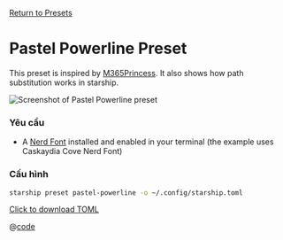[Return to Presets](./README.md#pastel-powerline)

# Pastel Powerline Preset

This preset is inspired by [M365Princess](https://github.com/JanDeDobbeleer/oh-my-posh/blob/main/themes/M365Princess.omp.json). It also shows how path substitution works in starship.

![Screenshot of Pastel Powerline preset](/presets/img/pastel-powerline.png)

### Yêu cầu

- A [Nerd Font](https://www.nerdfonts.com/) installed and enabled in your terminal (the example uses Caskaydia Cove Nerd Font)

### Cấu hình

```sh
starship preset pastel-powerline -o ~/.config/starship.toml
```

[Click to download TOML](/presets/toml/pastel-powerline.toml)

@[code](../../.vuepress/public/presets/toml/pastel-powerline.toml)
